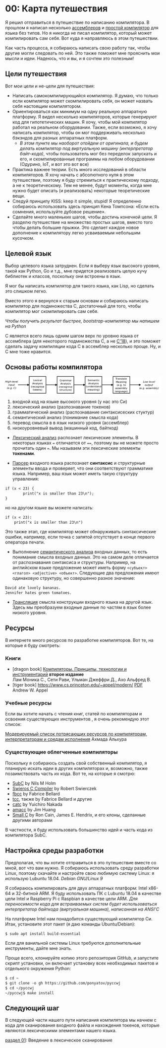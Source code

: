 # 00: Карта путешествия

Я решил отправиться в путешествие по написанию компилятора. В прошлом я написал
несколько
[ассемблеров](https://github.com/DoctorWkt/pdp7-unix/blob/master/tools/as7) и
[простой компилятор](https://github.com/DoctorWkt/h-compiler) для языка без
типов. Но я никогда не писал компилятор, который может компилировать сам себя.
Вот куда я направляюсь в этом путешествии.

Как часть процесса, я собираюсь написать свою работу так, чтобы другие могли
следовать по ней. Это также поможет мне прояснить мои мысли и идеи. Надеюсь, что
и вы, и я сочтем это полезным!

## Цели путешествия

Вот мои цели и не-цели для путешествия:
* Написать самокомпилирующийся компилятор. Я думаю, что только если компилятор
  может скомпилировать себя, он может назвать себя настоящим компилятором.
* Ориентироваться как минимум на одну реальную аппаратную платформу. Я видел
  несколько компиляторов, которые генерируют код для гипотетических машин. Я
  хочу, чтобы мой компилятор работал на реальном оборудовании. Также, если
  возможно, я хочу написать компилятор, чтобы он мог поддерживать несколько
  бэкэндов для разных аппаратных платформ.
  * *В этом пункте мы наоборот отойдем от оригинала, и будем делать компилятор
    под виртуальную машину (интерпретатор байт-кода)*, чтобы пользователь мог без
    переделок запускать и его, и скомпилированные программы на любом
    оборудовании (Одурино, IoT, и вот это вот все)
* Практика важнее теории. Есть много исследований в области компиляторов. Я хочу
  начать с абсолютного нуля в этом путешествии, поэтому я буду стремиться к
  практическому подходу, а не к теоретическому. Тем не менее, будут моменты,
  когда мне нужно будет описать (и реализовать) некоторые теоретические вещи.
* Следуй принципу KISS: keep it simple, stupid! Я определенно собираюсь
  использовать здесь принцип Кена Томпсона: «Если есть сомнения, используйте
  дубовое решение».
* Сделайте много маленьких шагов, чтобы достичь конечной цели. Я разделю
  путешествие на множество простых шагов, вместо того чтобы делать большие
  прыжки. Это сделает каждое новое дополнение к компилятору легко усваиваемым
  небольшим кусочком.

## Целевой язык

Выбор целевого языка затруднен. Если я выберу язык высокого уровня, такой как
Python, Go и т.д., мне придется реализовать целую кучу библиотек и классов,
поскольку они встроены в язык.

Я мог бы написать компилятор для такого языка, как Lisp, но сделать это слишком легко.

Вместо этого я вернулся к старым основам и собираюсь написать компилятор для
подмножества C, достаточный для того, чтобы компилятор мог скомпилировать сам
себя.

*Чтобы получить результат быстрее, bootstrap-компилятор мы напишем на Python*

C является всего лишь одним шагом верх по уровню языка от ассемблера (для
некоторого подмножества C, а не
[C'18](https://en.wikipedia.org/wiki/C18_(C_standard_revision))), и это поможет
сделать задачу компиляции кода C в ассемблер несколько проще. Ну, и C мне тоже
нравится.

## Основы работы компилятора

![](parsing_steps.png)

1. входной код на языке высокого уровня (у нас это Си)
1. лексический анализ (разпознавание токенов)
1. грамматический анализ (распознавание синтаксисеских стуктур)
1. семантический анализ (понимание смысла кода)
1. перевод смысла в в язык низкого уровня (ассемблер)
1. низкоуровневый вывод (машинный код, байткод)

* [Лексический анализ](https://en.wikipedia.org/wiki/Lexical_analysis)
  распознает лексические элементы. В некоторых языках `=` отличается от `==`,
  поэтому вы не можете просто прочитать один `=`. Мы называем эти лексические
  элементы **токенами**.

* [Парсер](https://en.wikipedia.org/wiki/Parsing) входного языка распознает
  **синтаксис** и структурные элементы ввода и проверяет, что они соответствуют
  грамматике языка. Например, ваш язык может иметь такую структуру управления:
```
if (x < 23) {
        print("x is smaller than 23\n");
}
```
но на другом языке вы можете написать:
```
if (x < 23):
    print("x is smaller than 23\n")
```
Это также этап, где компилятор может обнаруживать синтаксические ошибки,
например, если точка с запятой отсутствует в конце первого оператора печати.

* Выполнение [семантического анализа](https://en.wikipedia.org/wiki/Semantic_analysis_(compilers))
  входных данных, то есть понимание смысла входных данных. Это на самом деле
  отличается от распознавания синтаксиса и структуры. Например, на английском
  языке предложение может иметь форму `<субъект> <глагол> <adjective> <объект>`.
  Следующие два предложения имеют одинаковую структуру, но совершенно разное
  значение:

```
David ate lovely bananas.
Jennifer hates green tomatoes.
```

* [Трансляция](https://en.wikipedia.org/wiki/Code_generation_(compiler)) смысла
  конструкции входного языка на другой язык. Здесь мы преобразуем входные данные
  по частям в язык более низкого уровня.

## Ресурсы

В интернете много ресурсов по разработке компиляторов. Вот те, на которые я буду смотреть:

### Книги

* \[dragon book\] [Компиляторы. Принципы, технологии и инструментарий](https://www.ozon.ru/context/detail/id/148627197/) **второе издание**<br>
Лам Моника С., Сети Рави, Ульман Джеффри Д., Ахо Альфред В.
* \[tiger book\] https://www.cs.princeton.edu/~appel/modern/ [PDF](https://doc.lagout.org/programmation/C/Modern%20Compiler%20Implementation%20in%20C%20%5BAppel%201997-12-13%5D.pdf)<br>
Andrew W. Appel

### Учебные ресурсы

Если вы хотите начать с чтения книг, статей по компиляторам и освоения
существующих инструментов , я очень рекомендую этот список:

[Модерируемый список потрясающих ресурсов по компиляторам, интерпретаторам и средам исполнения](https://github.com/aalhour/awesome-compilers) Ахмада Альхура

### Существующие облегченные компиляторы

Поскольку я собираюсь создать свой собственный компилятор, я планирую искать
идеи в других компиляторах и, возможно, также позаимствовать часть их кода. Вот
те, на которые я смотрю:
* [SubC](http://www.t3x.org/subc/) by Nils M Holm
* [Swieros C Compiler](https://github.com/rswier/swieros/blob/master/root/bin/c.c) by Robert Swierczek
* [fbcc](https://github.com/DoctorWkt/fbcc) by Fabrice Bellard
* [tcc](https://bellard.org/tcc/), также by Fabrice Bellard и другие
* [catc](https://github.com/yui0/catc) by Yuichiro Nakada
* [amacc](https://github.com/jserv/amacc) by Jim Huang
* [Small C](https://en.wikipedia.org/wiki/Small-C) by Ron Cain, James E. Hendrix, и его клоны, сделанные другими авторами

В частности, я буду использовать большинство идей и часть кода из компилятора SubC.

## Настройка среды разработки

Предполагая, что вы хотите отправиться в это путешествие вместе со мной, вот что
вам нужно. Я собираюсь использовать среду разработки Linux, поэтому скачайте и
настройте свою любимую систему Linux: я использую Lubuntu 18.04. *Debian
GNU/Linux 9*

Я собираюсь компилировать для двух аппаратных платформ: Intel x86-64 и 32-битной
ARM. Я буду использовать ПК с Lubuntu 18.04 в качестве цели Intel и Raspberry Pi
с Raspbian в качестве цели ARM.
*Для переносимости кода для встраиваемых систем будет использоваться
интерпретатор байткода (виртуальная машина), написанная на ANSI'C*

На платформе Intel нам понадобится существующий компилятор Си. Итак, установите
этот пакет (я даю команды Ubuntu/Debian):
```
$ sudo apt install build-essential
```

Если для ванильной системы Linux требуются дополнительные инструменты, дайте мне знать.

Проще всего, клонируйте копию этого репозитория GitHub, и запустите скрипт установки,
он включает установку всех необходимых пакетов и отдельного окружения Python:
```
$ cd ~
$ git clone -o gh https://github.com/ponyatov/pyccwj
$ cd ~/pyccwj
~/pyccwj$ make install
```

## Следующий шаг

В следующей части нашего пути написания компилятора мы начнем с кода для
сканирования входного файла и нахождения токенов, которые являются лексическими
элементами нашего языка.

[раздел 01](../01_Scanner/Readme.md): Введение в лексическое сканирование
